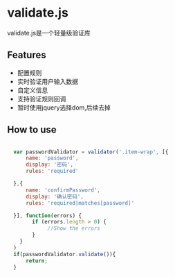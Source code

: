 # validate.js

validate.js是一个轻量级验证库

## Features

- 配置规则
- 实时验证用户输入数据
- 自定义信息
- 支持验证规则回调
- 暂时使用jquery选择dom,后续去掉

## How to use

```javascript

  var passwordValidator = validator('.item-wrap', [{
      name: 'password',
      display: '密码',
      rules: 'required'

  },{
      name: 'confirmPassword',
      display: '确认密码',
      rules: 'required|matches[password]'

  }], function(errors) {
        if (errors.length > 0) {
             //Show the errors
        }
    }
  )
  if(passwordValidator.validate()){
      return;
  }
```




